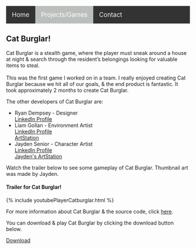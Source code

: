 <script async defer src="https://buttons.github.io/buttons.js"></script>
<style>
.topnav
{
	overflow: hidden;
	background-color: #333;
}

.topnav a
{
	float: left;
	color: #f2f2f2;
	text-align: center;
	padding: 14px 16px;
	text-decoration: none;
	font-size: 17px;
}

.topnav a:hover 
{
  background-color: #ddd;
  color: black;
}

.topnav a.active 
{
  background-color: #bbbfbc;
  color: white;
}
</style>

<div class="topnav">
<a href="https://stevencoombe.github.io/Portfolio/">Home</a>
<a class="active" href="projects.html">Projects/Games</a>
<a href="contact.html">Contact</a>
</div>

<body>
<div class="Cat Burglar">
<h2>Cat Burglar!</h2>
<p>Cat Burglar is a stealth game, where the player must sneak around a house at night & search through the resident’s belongings looking for valuable items to steal.<br>
<br>
This was the first game I worked on in a team. I really enjoyed creating Cat Burglar because we hit all of our goals, & the end product is fantastic. It took approximately 2 months to create Cat Burglar.<br></p>
<p>The other developers of Cat Burglar are: <br>

<ul>
<li>Ryan Dempsey - Designer <br>
<a href = "https://www.linkedin.com/in/ryanjdempsey/" title="Ryan's LinkedIn">LinkedIn Profile</a> <br> </li>
<li>Liam Gollan - Environment Artist <br>
<a href = "https://www.linkedin.com/in/liam-gollan/" title="Liam's LinkedIn">LinkedIn Profile</a> <br>
<a href = "https://www.artstation.com/lgollan/" title="Liam's ArtStation">ArtStation</a> <br> </li>
<li>Jayden Senior - Character Artist <br>
<a href = "https://www.linkedin.com/in/jayden-senior/" title="Jayden's LinkedIn">LinkedIn Profile</a> <br>
<a href = "https://www.artstation.com/jae700/" title="Jayden's ArtStation">Jayden's ArtStation</a> <br> </li>
</ul>
Watch the trailer below to see some gameplay of Cat Burglar. Thumbnail art was made by Jayden.
</p>


<h4>Trailer for Cat Burglar!</h4>
{% include youtubePlayerCatburglar.html %}

<p>For more information about Cat Burglar & the source code, 
click <a href ="https://github.com/stevencoombe/Game-Dev-Sim/" title="Cat Burglar GitHub Page">here</a>.</p>

<p>You can download & play Cat Burglar by clicking the download button below.</p>
<a class="github-button" href="https://github.com/stevencoombe/Game-Dev-Sim/releases/download/1.0/Cat.Burglar.v1.0.zip" data-color-scheme="no-preference: dark; 
light: dark; dark: dark;" data-icon="octicon-cloud-download" data-size="large" aria-label="Download Cat Burglar" title="Cat Burglar Download">Download</a>
<br>

</div>
</body>